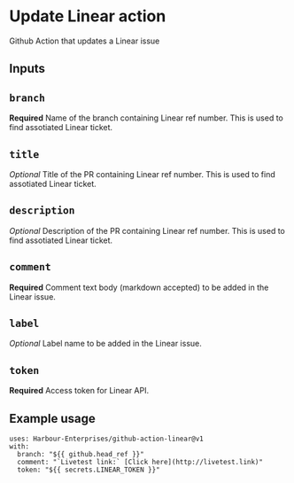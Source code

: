 # Update Linear action

Github Action that updates a Linear issue

## Inputs

## `branch`

**Required** Name of the branch containing Linear ref number. This is used to find assotiated Linear ticket.

## `title`

*Optional* Title of the PR containing Linear ref number. This is used to find assotiated Linear ticket.

## `description`

*Optional* Description of the PR containing Linear ref number. This is used to find assotiated Linear ticket.

## `comment`

**Required** Comment text body (markdown accepted) to be added in the Linear issue.

## `label`

*Optional* Label name to be added in the Linear issue.

## `token`

**Required** Access token for Linear API.

## Example usage

```
uses: Harbour-Enterprises/github-action-linear@v1
with:
  branch: "${{ github.head_ref }}"
  comment: "`Livetest link:` [Click here](http://livetest.link)"
  token: "${{ secrets.LINEAR_TOKEN }}"
```